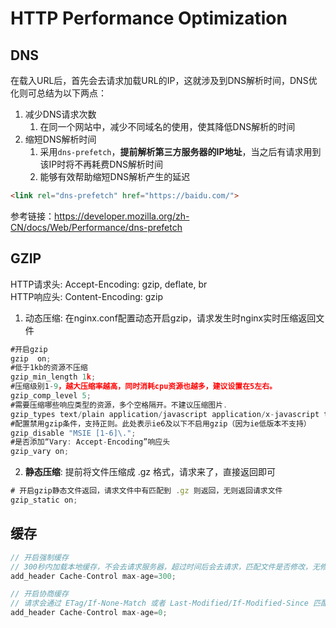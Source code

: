 # HTTP Performance Optimization

## DNS
在载入URL后，首先会去请求加载URL的IP，这就涉及到DNS解析时间，DNS优化则可总结为以下两点：
1. 减少DNS请求次数
   1. 在同一个网站中，减少不同域名的使用，使其降低DNS解析的时间
2. 缩短DNS解析时间
   1. 采用`dns-prefetch`，**提前解析第三方服务器的IP地址**，当之后有请求用到该IP时将不再耗费DNS解析时间
   2. 能够有效帮助缩短DNS解析产生的延迟
```html
<link rel="dns-prefetch" href="https://baidu.com/"> 
```
参考链接：https://developer.mozilla.org/zh-CN/docs/Web/Performance/dns-prefetch
## GZIP
HTTP请求头: Accept-Encoding: gzip, deflate, br  
HTTP响应头: Content-Encoding: gzip  

1. 动态压缩: 在nginx.conf配置动态开启gzip，请求发生时nginx实时压缩返回文件
```js
#开启gzip
gzip  on;  
#低于1kb的资源不压缩 
gzip_min_length 1k;
#压缩级别1-9，越大压缩率越高，同时消耗cpu资源也越多，建议设置在5左右。 
gzip_comp_level 5; 
#需要压缩哪些响应类型的资源，多个空格隔开。不建议压缩图片.
gzip_types text/plain application/javascript application/x-javascript text/javascript text/xml text/css;  
#配置禁用gzip条件，支持正则。此处表示ie6及以下不启用gzip（因为ie低版本不支持）
gzip_disable "MSIE [1-6]\.";  
#是否添加“Vary: Accept-Encoding”响应头
gzip_vary on;
```
2. **静态压缩**: 提前将文件压缩成 .gz 格式，请求来了，直接返回即可
```js
# 开启gzip静态文件返回，请求文件中有匹配到 .gz 则返回，无则返回请求文件
gzip_static on;
```
## 缓存
```js
// 开启强制缓存
// 300秒内加载本地缓存，不会去请求服务器，超过时间后会去请求，匹配文件是否修改，无修改则304，有修改则200
add_header Cache-Control max-age=300;

// 开启协商缓存
// 请求会通过 ETag/If-None-Match 或者 Last-Modified/If-Modified-Since 匹配文件是否修改，无修改则304，有修改则200
add_header Cache-Control max-age=0;
```